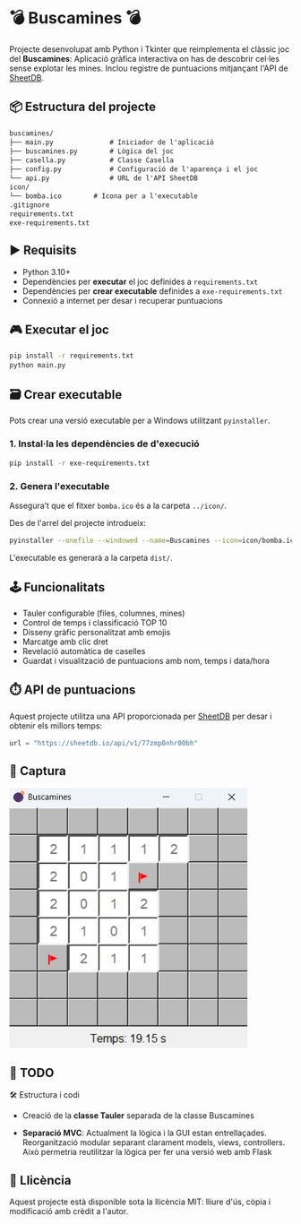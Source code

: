 # 💣 Buscamines 💣

Projecte desenvolupat amb Python i Tkinter que reimplementa el clàssic joc del **Buscamines**:
Aplicació gràfica interactiva on has de descobrir cel·les sense explotar les mines.
Inclou registre de puntuacions mitjançant l'API de [SheetDB](https://sheetdb.io).

## 📦 Estructura del projecte

```
buscamines/
├── main.py              # Iniciador de l'aplicació
├── buscamines.py        # Lògica del joc
├── casella.py           # Classe Casella
├── config.py            # Configuració de l'aparença i el joc
└── api.py               # URL de l'API SheetDB
icon/
└── bomba.ico        # Icona per a l'executable
.gitignore
requirements.txt
exe-requirements.txt
```

## ▶️ Requisits

- Python 3.10+
- Dependències per **executar** el joc definides a `requirements.txt`
- Dependències per **crear executable** definides a `exe-requirements.txt`
- Connexió a internet per desar i recuperar puntuacions

## 🎮 Executar el joc

```bash
pip install -r requirements.txt
python main.py
```

## 🗃️ Crear executable

Pots crear una versió executable per a Windows utilitzant `pyinstaller`.

### 1. Instal·la les dependències de d'execució

```bash
pip install -r exe-requirements.txt
```

### 2. Genera l'executable

Assegura’t que el fitxer `bomba.ico` és a la carpeta `../icon/`.

Des de l'arrel del projecte introdueix:

```bash
pyinstaller --onefile --windowed --name=Buscamines --icon=icon/bomba.ico --add-data "icon/bomba.ico;icon" buscamines/main.py
```

L'executable es generarà a la carpeta `dist/`.

## 🕹️ Funcionalitats

- Tauler configurable (files, columnes, mines)
- Control de temps i classificació TOP 10
- Disseny gràfic personalitzat amb emojis
- Marcatge amb clic dret
- Revelació automàtica de caselles
- Guardat i visualització de puntuacions amb nom, temps i data/hora

## ⏱️ API de puntuacions

Aquest projecte utilitza una API proporcionada per [SheetDB](https://sheetdb.io) per desar i obtenir els millors temps:

```python
url = "https://sheetdb.io/api/v1/77zmp0nhr00bh"
```

## 📸 Captura

![Captura del joc](GUI.png)

## 🚧 TODO

🛠️ Estructura i codi

- Creació de la **classe Tauler** separada de la classe Buscamines

- **Separació MVC**: Actualment la lògica i la GUI estan entrellaçades. Reorganització modular separant clarament models, views, controllers. Això permetria reutilitzar la lògica per fer una versió web amb Flask

## 📝 Llicència

Aquest projecte està disponible sota la llicència MIT: lliure d'ús, còpia i modificació amb crèdit a l'autor.
